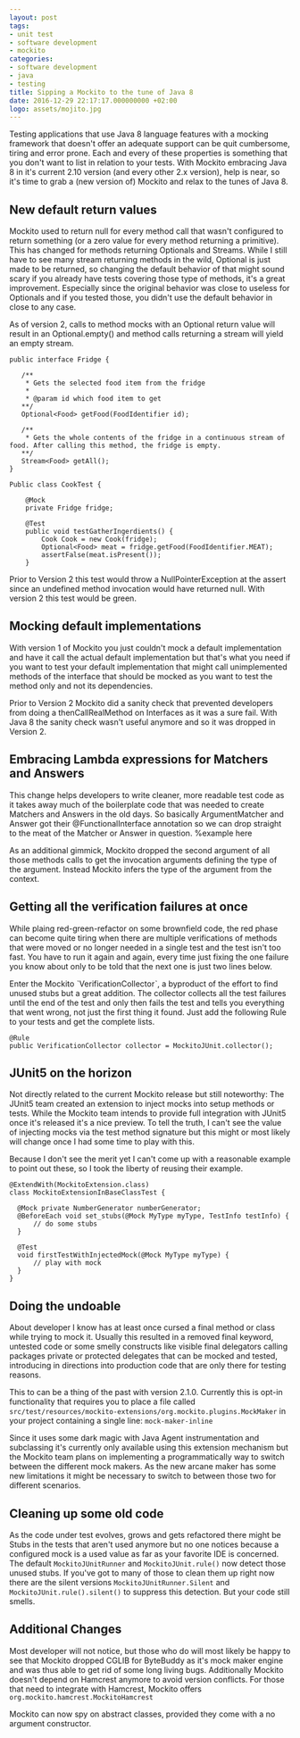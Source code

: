 ```yaml
---
layout: post
tags:
- unit test
- software development
- mockito
categories:
- software development
- java
- testing
title: Sipping a Mockito to the tune of Java 8 
date: 2016-12-29 22:17:17.000000000 +02:00
logo: assets/mojito.jpg
---
```

Testing applications that use Java 8 language features with a mocking framework that doesn't offer an adequate support can be quit cumbersome, tiring and error prone. Each and every of these properties is something that you don't want to list in relation to your tests. With Mockito embracing Java 8 in it's current 2.10 version (and every other 2.x version), help is near, so it's time to grab a (new version of) Mockito and relax to the tunes of Java 8.


## New default return values

Mockito used to return null for every method call that wasn't configured to return something (or a zero value for every method returning a primitive). This has changed for methods returning Optionals and Streams. While I still have to see many stream returning methods in the wild, Optional is just made to be returned, so changing the default behavior of that might sound scary if you already have tests covering those type of methods, it's a great improvement. Especially since the original behavior was close to useless for Optionals and if you tested those, you didn't use the default behavior in close to any case. 

As of version 2, calls to method mocks with an Optional return value will result in an Optional.empty() and method calls returning a stream will yield an empty stream.
```
public interface Fridge {

   /**
    * Gets the selected food item from the fridge
    *
    * @param id which food item to get
   **/
   Optional<Food> getFood(FoodIdentifier id);

   /**
    * Gets the whole contents of the fridge in a continuous stream of food. After calling this method, the fridge is empty. 
   **/
   Stream<Food> getAll();
} 

Public class CookTest {

    @Mock
    private Fridge fridge;

    @Test
    public void testGatherIngerdients() {
        Cook Cook = new Cook(fridge);
        Optional<Food> meat = fridge.getFood(FoodIdentifier.MEAT);
        assertFalse(meat.isPresent());
    } 
```
Prior to Version 2 this test would throw a NullPointerException at the assert since an undefined method invocation would have returned null. With version 2 this test would be green. 

## Mocking default implementations

With version 1 of Mockito you just couldn't mock a default implementation and have it call the actual default implementation but that's what you need if you want to test your default implementation that might call unimplemented methods of the interface that should be mocked as you want to test the method only and not its dependencies. 

Prior to Version 2 Mockito did a sanity check that prevented developers from doing a thenCallRealMethod on Interfaces as it was a sure fail. With Java 8 the sanity check wasn't useful anymore and so it was dropped in Version 2.

## Embracing Lambda expressions for Matchers and Answers

This change helps developers to write cleaner, more readable test code as it takes away much of the boilerplate code that was needed to create Matchers and Answers in the old days. So basically ArgumentMatcher and Answer got their @FunctionalInterface annotation so we can drop straight to the meat of the Matcher or Answer in question. %example here

As an additional gimmick, Mockito dropped the second argument of all those methods calls to get the invocation arguments defining the type of the argument. Instead Mockito infers the type of the argument from the context. 

## Getting all the verification failures at once

While plaing red-green-refactor on some brownfield code, the red phase can become quite tiring when there are multiple verifications of methods that were moved or no longer needed in a single test and the test isn't too fast. You have to run it again and again, every time just fixing the one failure you know about only to be told that the next one is just two lines below. 

Enter the Mockito ˋVerificationCollectorˋ, a byproduct of the effort to find unused stubs but a great addition. The collector collects all the test failures until the end of the test and only then fails the test and tells you everything that went wrong, not just the first thing it found. Just add the following Rule to your tests and get the complete lists. 
```
@Rule
public VerificationCollector collector = MockitoJUnit.collector();
```
## JUnit5 on the horizon

Not directly related to the current Mockito release but still noteworthy: The JUnit5 team created an extension to inject mocks into setup methods or tests. While the Mockito team intends to provide full integration with JUnit5 once it's released it's a nice preview. To tell the truth, I can't see the value of injecting mocks via the test method signature but this might or most likely will change once I had some time to play with this.

Because I don't see the merit yet I can't come up with a reasonable example to point out these, so I took the liberty of reusing their example. 
```
@ExtendWith(MockitoExtension.class)
class MockitoExtensionInBaseClassTest {

  @Mock private NumberGenerator numberGenerator;
  @BeforeEach void set_stubs(@Mock MyType myType, TestInfo testInfo) {
      // do some stubs
  }

  @Test
  void firstTestWithInjectedMock(@Mock MyType myType) {
      // play with mock
  }
}
```

## Doing the undoable

About developer I know has at least once cursed a final method or class while trying to mock it. Usually this resulted in a removed final keyword, untested code or some smelly constructs like visible final delegators calling packages private or protected delegates that can be mocked and tested, introducing in directions into production code that are only there for testing reasons. 

This to can be a thing of the past with version 2.1.0. Currently this is opt-in functionality that requires you to place a file called `src/test/resources/mockito-extensions/org.mockito.plugins.MockMaker` in your project containing a single line: `mock-maker-inline`

Since it uses some dark magic with Java Agent instrumentation and subclassing it's currently only available using this extension mechanism but the Mockito team plans on implementing a programmatically way to switch between the different mock makers. As the new arcane maker has some new limitations it might be necessary to switch to between those two for different scenarios. 

## Cleaning up some old code

As the code under test evolves, grows and gets refactored there might be Stubs in the tests that aren't used anymore but no one notices because a configured mock is a used value as far as your favorite IDE is concerned. The default `MockitoJUnitRunner` and `MockitoJUnit.rule()` now detect those unused stubs. If you've got to many of those to clean them up right now there are the silent versions `MockitoJUnitRunner.Silent` and `MockitoJUnit.rule().silent()` to suppress this detection. But your code still smells.

## Additional Changes

Most developer will not notice, but those who do will most likely be happy to see that Mockito dropped CGLIB for ByteBuddy as it's mock maker engine and was thus able to get rid of some long living bugs. Additionally Mockito doesn't depend on Hamcrest anymore to avoid version conflicts. For those that need to integrate with Hamcrest, Mockito offers `org.mockito.hamcrest.MockitoHamcrest`

Mockito can now spy on abstract classes, provided they come with a no argument constructor. 
